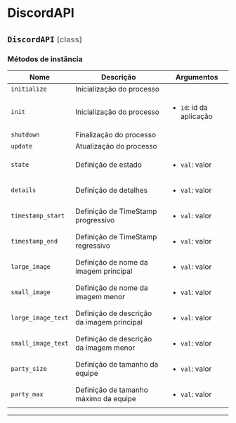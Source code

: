 # DiscordAPI
## `DiscordAPI` <small style='color: grey;'>(class)</small>

### Métodos de instância
| Nome | Descrição | Argumentos |
|------|-----------|------------|
| `initialize` | Inicialização do processo | <ul></ul> |
| `init` | Inicialização do processo | <ul><li>`id`: id da aplicação</li></ul> |
| `shutdown` | Finalização do processo | <ul></ul> |
| `update` | Atualização do processo | <ul></ul> |
| `state` | Definição de estado | <ul><li>`val`: valor</li></ul> |
| `details` | Definição de detalhes | <ul><li>`val`: valor</li></ul> |
| `timestamp_start` | Definição de TimeStamp progressivo | <ul><li>`val`: valor</li></ul> |
| `timestamp_end` | Definição de TimeStamp regressivo | <ul><li>`val`: valor</li></ul> |
| `large_image` | Definição de nome da imagem principal | <ul><li>`val`: valor</li></ul> |
| `small_image` | Definição de nome da imagem menor | <ul><li>`val`: valor</li></ul> |
| `large_image_text` | Definição de descrição da imagem principal | <ul><li>`val`: valor</li></ul> |
| `small_image_text` | Definição de descrição da imagem menor | <ul><li>`val`: valor</li></ul> |
| `party_size` | Definição de tamanho da equipe | <ul><li>`val`: valor</li></ul> |
| `party_max` | Definição de tamanho máximo da equipe | <ul><li>`val`: valor</li></ul> |


---
